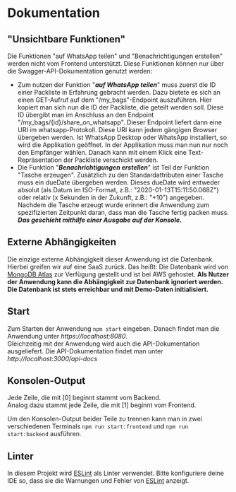 # Dokumentation

## "Unsichtbare Funktionen"
Die Funktionen "auf WhatsApp teilen" und "Benachrichtigungen erstellen" werden 
nicht vom Frontend unterstützt. Diese Funktionen können nur über die 
Swagger-API-Dokumentation genutzt werden: 
 * Zum nutzen der Funktion "***auf WhatsApp teilen***" muss zuerst die ID einer 
 Packliste in Erfahrung gebracht werden. Dazu bietete es sich an einen GET-Aufruf
 auf dem "/my_bags"-Endpoint auszuführen. Hier kopiert man sich nun die ID der
 Packliste, die geteilt werden soll. Diese ID übergibt man im Anschluss an den 
 Endpoint "/my_bags/{id}/share_on_whatsapp". Dieser Endpoint liefert dann eine 
 URI im whatsapp-Protokoll. Diese URI kann jedem gängigen Browser übergeben 
 werden. Ist WhatsApp Desktop oder WhatsApp installiert, so wird die 
 Applikation geöffnet. In der Applikation muss man nun nur noch den Empfänger 
 wählen. Danach kann mit einem Klick eine Text-Repräsentation der Packliste 
 verschickt werden.
 * Die Funktion "***Benachrichtigungen erstellen***" ist Teil der Funktion 
 "Tasche erzeugen". Zusätzlich zu den Standardattributen einer Tasche muss
 ein dueDate übergeben werden. Dieses dueDate wird entweder absolut (als 
 Datum im ISO-Format, z.B.: "2020-01-13T15:11:50.068Z") oder relativ (x Sekunden 
 in der Zukunft, z.B.: "+10") angegeben. Nachdem die Tasche erzeugt wurde 
 erinnert die Anwendung zum spezifizierten Zeitpunkt daran, dass man die Tasche
 fertig packen muss. ***Das geschieht mithilfe einer Ausgabe auf der Konsole.***

## Externe Abhängigkeiten
Die einzige externe Abhängigkeit dieser Anwendung ist die Datenbank. Hierbei 
greifen wir auf eine SaaS zurück. Das heißt: Die Datenbank wird von
[MongoDB Atlas](https://www.mongodb.com/cloud/atlas) zur Verfügung gestellt
und ist bei AWS gehostet. **Als Nutzer der Anwendung kann die Abhängigkeit 
zur Datenbank ignoriert werden. Die Datenbank ist stets erreichbar und mit 
Demo-Daten initialisiert.**

## Start
Zum Starten der Anwendung `npm start` eingeben. Danach findet man die Anwendung
unter *https://localhost:8080*.<br>
Gleichzeitig mit der Anwendung wird auch die API-Dokumentation ausgeliefert. 
Die API-Dokumentation findet man unter *http://localhost:3000/api-docs*

## Konsolen-Output
Jede Zeile, die mit [0] beginnt stammt vom Backend.<br>
Analog dazu stammt jede Zeile, die mit [1] beginnt vom Frontend.

Um den Konsolen-Output beider Teile zu trennen kann man in zwei verschiedenen 
Terminals `npm run start:frontend` und `npm run start:backend` ausführen.

## Linter
In diesem Projekt wird [ESLint](https://eslint.org/) als Linter verwendet. 
Bitte konfiguriere deine IDE so, dass sie die Warnungen und Fehler von 
[ESLint](https://eslint.org/) anzeigt.

